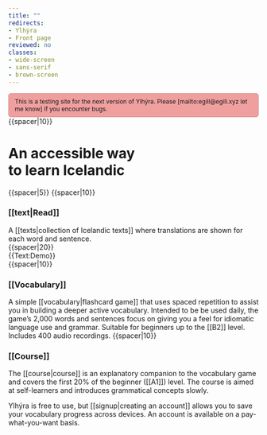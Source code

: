 ```yaml
---
title: ""
redirects:
- Ylhýra
- Front page
reviewed: no
classes:
- wide-screen
- sans-serif
- brown-screen
---
```

<div style="
  background: #f09f9f;
  padding: 8px 12px;
  border: 1px solid #ce8d8d;
  font-size: 12px;
  border-radius: 5px;">
This is a testing site for the next version of Ylhýra. Please [mailto:egill@egill.xyz let me know] if you encounter bugs.
</div>

<div id="frontpage-screen">
{{spacer|10}}
<h1>An accessible way <br/>to learn Icelandic</h1>
{{spacer|5}}
<Frontpage/>
{{spacer|10}}

<h3>[[text|Read]]</h3>
<div id="frontpage-splash-screen">
<div id="frontpage-splash-screen-english">
<!--<span class="underline_links">{{Text:Ylhýra}}</span> includes--> A [[texts|collection of Icelandic texts]] where translations are shown for each word and sentence.
</div>
{{spacer|20}}
<div id="frontpage-splash-screen-demo">
<div>
{{Text:Demo}}
</div>
</div>
</div>
{{spacer|10}}

<h3>[[Vocabulary]]</h3>

A simple [[vocabulary|flashcard game]] that uses spaced repetition to assist you in building a deeper active vocabulary. Intended to be be used daily, the game’s 2,000 words and sentences focus on giving you a feel for idiomatic language use and grammar. Suitable for beginners up to the [[B2]] level.  Includes 400 audio recordings.
{{spacer|10}}

<h3>[[Course]]</h3>

The [[course|course]] is an explanatory companion to the vocabulary game and covers the first 20% of the beginner ([[A1]]) level. The course is aimed at self-learners and introduces grammatical concepts slowly.
</div>
<section class="frontpage-pricing pwyw-on">
<div>
<!-- <h3>Pricing</h3> -->

Ylhýra is free to use, but [[signup|creating an account]] allows you to save your vocabulary progress across devices. An account is available on a pay-what-you-want basis.<!--; the recommended price is 20 U.S. dollars but if you wish to pay nothing, you can.-->
</div>
</section>
<!--

Ylhýra is a

2000 words and sentences


--->

<!--
<hr/>

<div id="latest-articles">
<div>
'''[[Texts|<span style="color:black">Latest articles</span>]]'''
</div>
{{Front page item
|title=Brennu-Njáls_saga/Höskuldur_og_brennan
|displayed title=Kaflar úr Brennu-Njáls sögu
|image=Möðruvallabók f13r.jpg
|word count=2,200
|level=B1
}}
{{Front page item
|title=Egils saga/Veisla hjá afa
|displayed title=Kafli úr Egils sögu
|image=Artyom-kabajev-gOF5rrU1EpU-unsplash.jpg
|word count=270
|level=A1
}}
{{Front page item
|title=Vestmannaeyjar
|displayed title=Vestmannaeyjar
|image=Anders-nord-t8jBiJQx4eE-unsplash.jpg
|word count=90
|level=A2
}}
</div>

<hr/>

<div style="font-size:94%">'''[[explanations|<span style="color:black">Recent explanatory material</span>]]'''</div>
{{Project:Newest}}
-->
